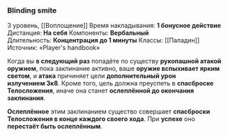 ### Blinding smite
3 уровень, [[Воплощение]]
Время накладывания: **1 бонусное действие**
Дистанция: **На себя**
Компоненты: **Вербальный**
Длительность: **Концентрация до 1 минуты**
Классы: [[Паладин]]
Источник: «Player's handbook»

Когда вы **в следующий раз** попадёте по существу **рукопашной атакой оружием**, пока заклинание активно, ваше **оружие вспыхивает ярким светом**, и **атака** причиняет цели **дополнительный урон излучением 3к8**. Кроме того, цель должна преуспеть в **спасброске Телосложения**, иначе она станет **ослеплённой до окончания заклинания**.

**Ослеплённое** этим заклинанием существо совершает **спасброски Телосложения в конце каждого своего хода**. При **успехе** оно **перестаёт быть ослеплённым**.